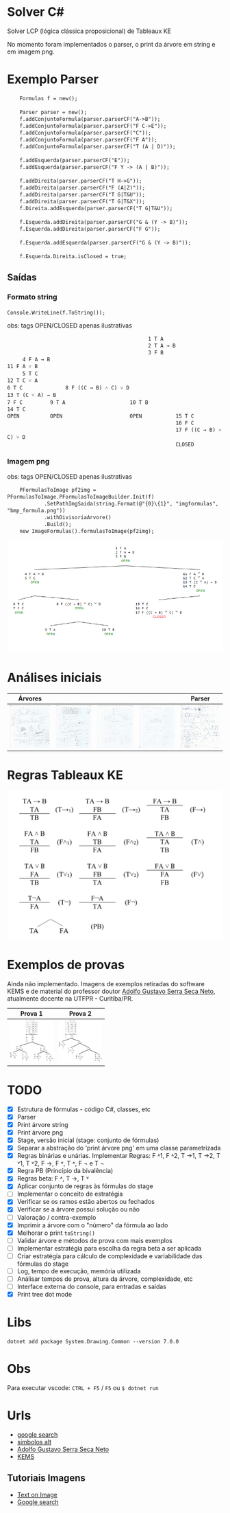 # Solver C#

Solver LCP (lógica clássica proposicional) de Tableaux KE

No momento foram implementados o parser, o print da árvore em string e em imagem png.

# Exemplo Parser

```
    Formulas f = new();

    Parser parser = new();
    f.addConjuntoFormula(parser.parserCF("A->B"));
    f.addConjuntoFormula(parser.parserCF("F C->E"));
    f.addConjuntoFormula(parser.parserCF("C"));
    f.addConjuntoFormula(parser.parserCF("F A"));
    f.addConjuntoFormula(parser.parserCF("T (A | D)"));

    f.addEsquerda(parser.parserCF("E"));
    f.addEsquerda(parser.parserCF("F Y -> (A | B)"));

    f.addDireita(parser.parserCF("T H->G"));
    f.addDireita(parser.parserCF("F (A|Z)"));
    f.addDireita(parser.parserCF("T G|T&U"));
    f.addDireita(parser.parserCF("T G|T&X"));
    f.Direita.addEsquerda(parser.parserCF("T G|T&U"));

    f.Esquerda.addDireita(parser.parserCF("G & (Y -> B)"));
    f.Esquerda.addDireita(parser.parserCF("F G"));

    f.Esquerda.addEsquerda(parser.parserCF("G & (Y -> B)"));

    f.Esquerda.Direita.isClosed = true;
```

## Saídas

### Formato string

`Console.WriteLine(f.ToString());`

obs: tags OPEN/CLOSED apenas ilustrativas

```
                                              1 T A                                          
                                              2 T A → B                                      
                                              3 F B                                          
     4 F A → B                                                               11 F A ˅ B      
     5 T C                                                                   12 T C ˅ A      
6 T C              8 F ((C → B) ˄ C) ˅ D                                     13 T (C ˅ A) → B
7 F C         9 T A                     10 T B                               14 T C          
OPEN          OPEN                      OPEN           15 T C                                
                                                       16 F C                                
                                                       17 F ((C → B) ˄ C) ˅ D                
                                                       CLOSED                                
```


### Imagem png

obs: tags OPEN/CLOSED apenas ilustrativas

```
    PFormulasToImage pf2img = PFormulasToImage.PFormulasToImageBuilder.Init(f)
            .SetPathImgSaida(string.Format(@"{0}\{1}", "imgformulas", "bmp_formula.png"))
            .withDivisoriaArvore()
            .Build();
    new ImageFormulas().formulasToImage(pf2img);
```

<img src="imgformulas\bmp_formula.png" alt="Exemplo de árvore">

# Análises iniciais


| Árvores |        |         |        | Parser  |
| ------- | ------ | ------- | ------ | ------- |
|<a href="imagens\estudos\arv_001.jpg" target="_blank"><img src="imagens\estudos\arv_001.jpg" alt="Árvore Inicial" width="100" height="100"></a>|<a href="imagens\estudos\arv_002.jpg" target="_blank"><img src="imagens\estudos\arv_002.jpg" alt="Árvore Inicial" width="100" height="100"></a>|<a href="imagens\estudos\arv_003.jpg" target="_blank"><img src="imagens\estudos\arv_003.jpg" alt="Árvore Inicial" width="100" height="100"></a>|<a href="imagens\estudos\arv_004.jpg" target="_blank"><img src="imagens\estudos\arv_004.jpg" alt="Árvore Inicial" width="100" height="100"></a>|<a href="imagens\estudos\parser_001.jpg" target="_blank"><img src="imagens\estudos\parser_001.jpg" alt="Parser Inicial" width="100" height="100"></a>|

# Regras Tableaux KE

<img src="imagens\rules_KE_1.png" alt="Regras Tableaux KE">


# Exemplos de provas

Ainda não implementado. Imagens de exemplos retiradas do software KEMS e de material do professor doutor [Adolfo Gustavo Serra Seca Neto](https://adolfont.github.io), atualmente docente na UTFPR - Curitiba/PR.

| Prova 1 | Prova 2 |
| ------- | ------ |
|<a href="imagens\2-Figure1-1.png" target="_blank"><img src="imagens\2-Figure1-1.png" alt="Prova 1" width="100" height="100"></a>|<a href="imagens\2-Figure2-1.png" target="_blank"><img src="imagens\2-Figure2-1.png" alt="Prova 2" width="100" height="100"></a>|


# TODO

- [x] Estrutura de fórmulas - código C#, classes, etc
- [x] Parser
- [x] Print árvore string
- [x] Print árvore png
- [x] Stage, versão inicial \(stage: conjunto de fórmulas)
- [x] Separar a abstração do 'print árvore png' em uma classe parametrizada
- [x] Regras binárias e unárias. Implementar Regras: F ˄1, F ˄2, T →1, T →2, T ˅1, T ˅2, F →, F ˅, T ˄, F ¬ e T ¬
- [x] Regra PB (Princípio da bivalência)
- [x] Regras beta: F ˄, T →, T ˅
- [x] Aplicar conjunto de regras às fórmulas do stage
- [ ] Implementar o conceito de estratégia
- [x] Verificar se os ramos estão abertos ou fechados
- [x] Verificar se a árvore possui solução ou não
- [ ] Valoração / contra-exemplo
- [x] Imprimir a árvore com o "número" da fórmula ao lado
- [x] Melhorar o print `toString()`
- [ ] Validar árvore e métodos de prova com mais exemplos
- [ ] Implementar estratégia para escolha da regra beta a ser aplicada
- [ ] Criar estratégia para cálculo de complexidade e variabilidade das fórmulas do stage
- [ ] Log, tempo de execução, memória utilizada
- [ ] Análisar tempos de prova, altura da árvore, complexidade, etc
- [ ] Interface externa do console, para entradas e saídas
- [x] Print tree dot mode

# Libs

```
dotnet add package System.Drawing.Common --version 7.0.0
```

# Obs

Para executar vscode: `CTRL + F5` / `F5` ou `$ dotnet run`


# Urls

- [google search](https://www.google.com/search?q=tableu+ke+proof&tbm=isch&ved=2ahUKEwjq2Zu77LT_AhXcrZUCHb0dDdUQ2-cCegQIABAA&oq=tableu+ke+proof&gs_lcp=CgNpbWcQA1DPA1icDGCQDWgAcAB4AIAB5wGIAbgKkgEDMi02mAEAoAEBqgELZ3dzLXdpei1pbWfAAQE&sclient=img&ei=82aCZKqUFtzb1sQPvbu0qA0&bih=1086&biw=2154&client=opera-gx&hs=Kn8#imgrc=4ioBaZZw7fOZwM)
- [símbolos alt](https://www.freecodecamp.org/portuguese/news/codigos-alt-como-digitar-caracteres-especiais-e-simbolos-do-teclado-no-windows-usando-as-teclas-alt/)
- [Adolfo Gustavo Serra Seca Neto](https://adolfont.github.io)
- [KEMS](https://github.com/adolfont/KEMS)

## Tutoriais Imagens

- [Text on Image](https://stackoverflow.com/questions/6826921/write-text-on-an-image-in-c-sharp)
- [Google search](t.ly/_m-Z)




